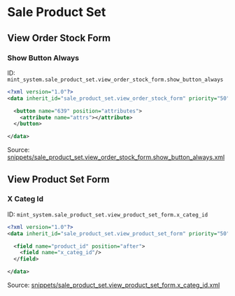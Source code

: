 # Sale Product Set
## View Order Stock Form  
### Show Button Always  
ID: `mint_system.sale_product_set.view_order_stock_form.show_button_always`  
```xml
<?xml version="1.0"?>
<data inherit_id="sale_product_set.view_order_stock_form" priority="50">

  <button name="639" position="attributes">
    <attribute name="attrs"></attribute>
  </button>

</data>

```
Source: [snippets/sale_product_set.view_order_stock_form.show_button_always.xml](https://github.com/Mint-System/Odoo-Build/tree/16.0/snippets/sale_product_set.view_order_stock_form.show_button_always.xml)

## View Product Set Form  
### X Categ Id  
ID: `mint_system.sale_product_set.view_product_set_form.x_categ_id`  
```xml
<?xml version="1.0"?>
<data inherit_id="sale_product_set.view_product_set_form" priority="50">

  <field name="product_id" position="after">
    <field name="x_categ_id"/>
  </field>

</data>

```
Source: [snippets/sale_product_set.view_product_set_form.x_categ_id.xml](https://github.com/Mint-System/Odoo-Build/tree/16.0/snippets/sale_product_set.view_product_set_form.x_categ_id.xml)

